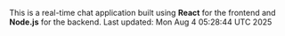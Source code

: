 This is a real-time chat application built using **React** for the frontend and **Node.js** for the backend.
Last updated: Mon Aug  4 05:28:44 UTC 2025
